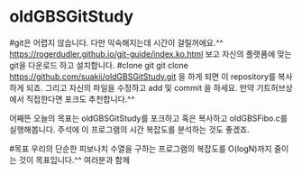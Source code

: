 # oldGBSGitStudy
#git은 어렵지 않습니다. 다만 익숙해지는데 시간이 걸릴꺼에요.^^
https://rogerdudler.github.io/git-guide/index.ko.html
보고 자신의 플랫폼에 맞는 git을 다운로드 하고 설치합니다.
#clone git
git clone https://github.com/suakii/oldGBSGitStudy.git
을 하게 되면 이 repository를 복사하게 되죠. 그리고 자신의 파일을 수정하고 add 및 commit 을 하세요.
만약 기트허브상에서 직접한다면 포크도 추천합니다.^^

어째뜬 오늘의 목표는 oldGBSGitStudy를 포크하고 혹은 복사하고 oldGBSFibo.c를 실행해봅니다.
주석에 이 프로그램의 시간 복잡도를 분석하는 것도 좋겠죠.

#목표
우리의 단순한 피보나치 수열을 구하는 프로그램의 복잡도를 O(logN)까지 줄이는 것이 목표입니다.^^ 여러분과 함께

